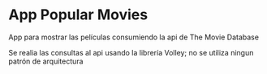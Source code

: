 # App Popular Movies
App para mostrar las películas consumiendo la api de The Movie Database

Se realia las consultas al api usando la librería Volley; no se utiliza ningun patrón de arquitectura